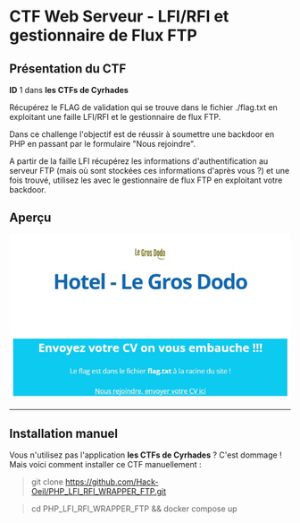 # CTF Web Serveur - LFI/RFI et gestionnaire de Flux FTP

## Présentation du CTF 
**ID** 1 dans **les CTFs de Cyrhades**


Récupérez le FLAG de validation qui se trouve dans le fichier ./flag.txt en exploitant 
une faille LFI/RFI et le gestionnaire de flux FTP.


Dans ce challenge l'objectif est de réussir à soumettre une backdoor en PHP en passant par le formulaire "Nous rejoindre".

A partir de la faille LFI récupérez les informations d'authentification au serveur FTP (mais où sont stockées ces informations d'après vous ?) et une fois trouvé, utilisez les avec le gestionnaire de flux FTP en exploitant votre backdoor.


## Aperçu
![infos/capture.jpg](infos/capture.jpg)


-----------

## Installation manuel
Vous n'utilisez pas l'application **les CTFs de Cyrhades** ? C'est dommage !
Mais voici comment installer ce CTF manuellement :

> git clone https://github.com/Hack-Oeil/PHP_LFI_RFI_WRAPPER_FTP.git

> cd PHP_LFI_RFI_WRAPPER_FTP && docker compose up

